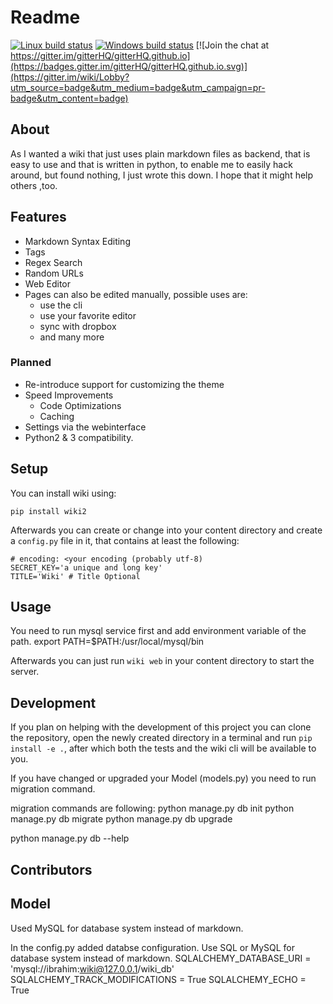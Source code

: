# Readme

[![Linux build status](https://travis-ci.org/alexanderjulo/wiki.svg?branch=master)](https://travis-ci.org/alexanderjulo/wiki)
[![Windows build status](https://ci.appveyor.com/api/projects/status/n4gh7bbf93fiixew/branch/master?svg=true)](https://ci.appveyor.com/project/alexanderjulo/wiki/branch/master)
[![Join the chat at https://gitter.im/gitterHQ/gitterHQ.github.io](https://badges.gitter.im/gitterHQ/gitterHQ.github.io.svg)](https://gitter.im/wiki/Lobby?utm_source=badge&utm_medium=badge&utm_campaign=pr-badge&utm_content=badge)

## About
As I wanted a wiki that just uses plain markdown files as backend, that is easy
to use and that is written in python, to enable me to easily hack around,
but found nothing, I just wrote this down. I hope that it might help others ,too.

## Features

* Markdown Syntax Editing
* Tags
* Regex Search
* Random URLs
* Web Editor
* Pages can also be edited manually, possible uses are:
	* use the cli
	* use your favorite editor
	* sync with dropbox
	* and many more

### Planned

* Re-introduce support for customizing the theme
* Speed Improvements
	* Code Optimizations
	* Caching
* Settings via the webinterface
* Python2 & 3 compatibility.


## Setup
You can install wiki using:

	pip install wiki2


Afterwards you can create or change into your content directory and create a `config.py` file in it, that contains at least the following:

	# encoding: <your encoding (probably utf-8)
	SECRET_KEY='a unique and long key'
	TITLE='Wiki' # Title Optional

## Usage
You need to run mysql service first and add environment variable of the path.
export PATH=$PATH:/usr/local/mysql/bin

Afterwards you can just run `wiki web` in your content directory to start the server.

## Development
If you plan on helping with the development of this project you can clone the repository, open the newly created directory in a terminal and run `pip install -e .`, after which both the tests and the wiki cli will be available to you.

If you have changed or upgraded your Model (models.py) you need to run migration command.

migration commands are following:
python manage.py db init
python manage.py db migrate
python manage.py db upgrade

python manage.py db --help


## Contributors

## Model
 Used MySQL for database system instead of markdown.
 
 In the config.py added databse configuration.
   Use SQL or MySQL for database system instead of markdown.
SQLALCHEMY_DATABASE_URI = 'mysql://ibrahim:wiki@127.0.0.1/wiki_db'
SQLALCHEMY_TRACK_MODIFICATIONS = True
SQLALCHEMY_ECHO = True



